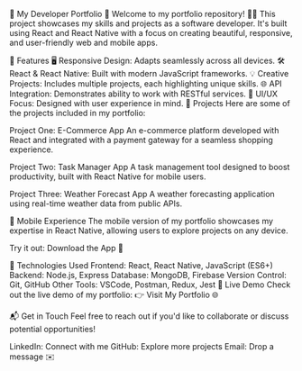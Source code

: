 🌟 My Developer Portfolio 🌟
Welcome to my portfolio repository! 👩‍💻 This project showcases my skills and projects as a software developer. It's built using React and React Native with a focus on creating beautiful, responsive, and user-friendly web and mobile apps.

🚀 Features
🖥 Responsive Design: Adapts seamlessly across all devices.
🛠 React & React Native: Built with modern JavaScript frameworks.
💡 Creative Projects: Includes multiple projects, each highlighting unique skills.
🌐 API Integration: Demonstrates ability to work with RESTful services.
🎨 UI/UX Focus: Designed with user experience in mind.
📂 Projects
Here are some of the projects included in my portfolio:

Project One: E-Commerce App
An e-commerce platform developed with React and integrated with a payment gateway for a seamless shopping experience.

Project Two: Task Manager App
A task management tool designed to boost productivity, built with React Native for mobile users.

Project Three: Weather Forecast App
A weather forecasting application using real-time weather data from public APIs.

📱 Mobile Experience
The mobile version of my portfolio showcases my expertise in React Native, allowing users to explore projects on any device.

Try it out: Download the App 📲

🔧 Technologies Used
Frontend: React, React Native, JavaScript (ES6+)
Backend: Node.js, Express
Database: MongoDB, Firebase
Version Control: Git, GitHub
Other Tools: VSCode, Postman, Redux, Jest
🌈 Live Demo
Check out the live demo of my portfolio:
👉 Visit My Portfolio 🌐

📬 Get in Touch
Feel free to reach out if you'd like to collaborate or discuss potential opportunities!

LinkedIn: Connect with me
GitHub: Explore more projects
Email: Drop a message ✉️
